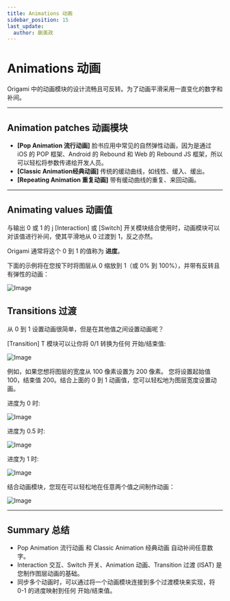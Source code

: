 ```yaml
---
title: Animations 动画
sidebar_position: 15
last_update:
  author: 蒯美政
---
```


# Animations 动画

Origami 中的动画模块的设计流畅且可反转。为了动画平滑采用一直变化的数字和补间。

---

## Animation patches 动画模块

- **[Pop Animation 流行动画]** 脸书应用中常见的自然弹性动画，因为是通过 iOS 的 POP 框架、Android 的 Rebound 和 Web 的 Rebound JS 框架，所以可以轻松将参数传递给开发人员。
- **[Classic Animation经典动画]** 传统的缓动曲线，如线性、缓入、缓出。
- **[Repeating Animation 重复动画]** 带有缓动曲线的重复、来回动画。

---

## Animating values 动画值

与输出 0 或 1 的 j [Interaction] 或 [Switch] 开关模块结合使用时，动画模块可以对该值进行补间，使其平滑地从 0 过渡到 1，反之亦然。

Origami 通常将这个 0 到 1 的值称为 **进度**。

下面的示例将在您按下时将图层从 0 缩放到 1（或 0% 到 100%），并带有反转且有弹性的动画：

![Image](@site/static/img/docs/PatchEditor/animations-1.png)

## Transitions 过渡

从 0 到 1 设置动画很简单，但是在其他值之间设置动画呢？

[Transition] T 模块可以让你将 0/1 转换为任何 开始/结束值:

![Image](@site/static/img/docs/PatchEditor/animations-2.png)

例如，如果您想将图层的宽度从 100 像素设置为 200 像素。 您将设置起始值 100，结束值 200。结合上面的 0 到 1 动画值，您可以轻松地为图层宽度设置动画。

进度为 0 时:

![Image](@site/static/img/docs/PatchEditor/animations-3.png)

进度为 0.5 时:

![Image](@site/static/img/docs/PatchEditor/animations-4.png)

进度为 1 时:

![Image](@site/static/img/docs/PatchEditor/animations-5.png)

结合动画模块，您现在可以轻松地在任意两个值之间制作动画：

![Image](@site/static/img/docs/PatchEditor/animations-6.png)

---

## Summary 总结

- Pop Animation 流行动画 和 Classic Animation 经典动画 自动补间任意数字。
- Interaction 交互、Switch 开关、Animation 动画、Transition 过渡 (ISAT) 是您制作图层动画的基础。
- 同步多个动画时，可以通过将一个动画模块连接到多个过渡模块来实现，将 0-1 的进度映射到任何 开始/结束值。
